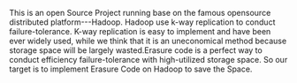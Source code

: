 This is an open Source Project running base on the famous opensource distributed platform---Hadoop. Hadoop use k-way replication to conduct failure-tolerance. K-way replication is easy to implement and have been ever widely used, while we think that it is an uneconomical method because storage space will be largely wasted.Erasure code is a perfect way to conduct efficiency failure-tolerance with high-utilized storage space. So our target is to implement Erasure Code on Hadoop to save the Space.